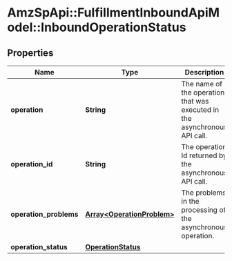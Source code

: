 # AmzSpApi::FulfillmentInboundApiModel::InboundOperationStatus

## Properties
Name | Type | Description | Notes
------------ | ------------- | ------------- | -------------
**operation** | **String** | The name of the operation that was executed in the asynchronous API call. | 
**operation_id** | **String** | The operation Id returned by the asynchronous API call. | 
**operation_problems** | [**Array&lt;OperationProblem&gt;**](OperationProblem.md) | The problems in the processing of the asynchronous operation. | 
**operation_status** | [**OperationStatus**](OperationStatus.md) |  | 

